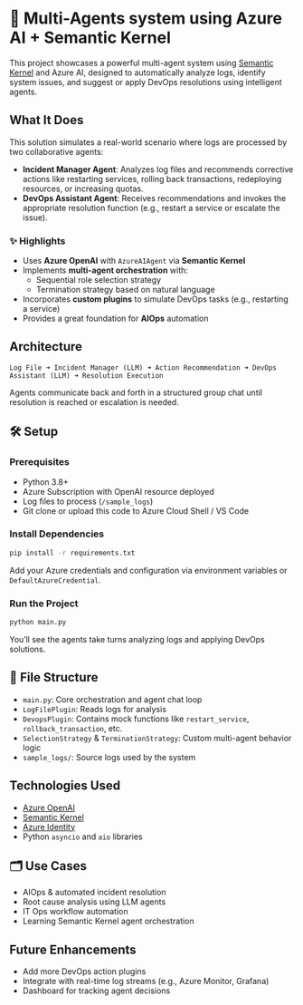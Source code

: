 
# 🔧 Multi-Agents system using Azure AI + Semantic Kernel 

This project showcases a powerful multi-agent system using [Semantic Kernel](https://github.com/microsoft/semantic-kernel) and Azure AI, designed to automatically analyze logs, identify system issues, and suggest or apply DevOps resolutions using intelligent agents.

## What It Does

This solution simulates a real-world scenario where logs are processed by two collaborative agents:

- **Incident Manager Agent**: Analyzes log files and recommends corrective actions like restarting services, rolling back transactions, redeploying resources, or increasing quotas.
- **DevOps Assistant Agent**: Receives recommendations and invokes the appropriate resolution function (e.g., restart a service or escalate the issue).

### ✨ Highlights
- Uses **Azure OpenAI** with `AzureAIAgent` via **Semantic Kernel**
- Implements **multi-agent orchestration** with:
  - Sequential role selection strategy
  - Termination strategy based on natural language
- Incorporates **custom plugins** to simulate DevOps tasks (e.g., restarting a service)
- Provides a great foundation for **AIOps** automation

## Architecture

```plaintext
Log File ➜ Incident Manager (LLM) ➜ Action Recommendation ➜ DevOps Assistant (LLM) ➜ Resolution Execution
```

Agents communicate back and forth in a structured group chat until resolution is reached or escalation is needed.

## 🛠 Setup

### Prerequisites

- Python 3.8+
- Azure Subscription with OpenAI resource deployed
- Log files to process (`/sample_logs`)
- Git clone or upload this code to Azure Cloud Shell / VS Code

### Install Dependencies

```bash
pip install -r requirements.txt
```

Add your Azure credentials and configuration via environment variables or `DefaultAzureCredential`.

### Run the Project

```bash
python main.py
```

You’ll see the agents take turns analyzing logs and applying DevOps solutions.

## 📁 File Structure

- `main.py`: Core orchestration and agent chat loop
- `LogFilePlugin`: Reads logs for analysis
- `DevopsPlugin`: Contains mock functions like `restart_service`, `rollback_transaction`, etc.
- `SelectionStrategy` & `TerminationStrategy`: Custom multi-agent behavior logic
- `sample_logs/`: Source logs used by the system

## Technologies Used

- [Azure OpenAI](https://learn.microsoft.com/en-us/azure/cognitive-services/openai/)
- [Semantic Kernel](https://github.com/microsoft/semantic-kernel)
- [Azure Identity](https://pypi.org/project/azure-identity/)
- Python `asyncio` and `aio` libraries

## 🗂 Use Cases

- AIOps & automated incident resolution
- Root cause analysis using LLM agents
- IT Ops workflow automation
- Learning Semantic Kernel agent orchestration

## Future Enhancements

- Add more DevOps action plugins
- Integrate with real-time log streams (e.g., Azure Monitor, Grafana)
- Dashboard for tracking agent decisions

